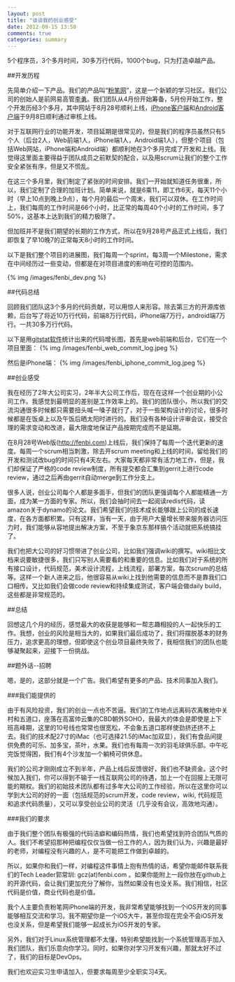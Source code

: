 ```yaml
---
layout: post
title: "谈谈我的创业感受"
date: 2012-09-15 13:50
comments: true
categories: summary
---
```


5个程序员，3个多月时间，30多万行代码，1000个bug，只为打造卓越产品。

##开发历程

先简单介绍一下产品。我们的产品叫“[粉笔网](http://fenbi.com)”，这是一个新颖的学习社区。我们公司的创始人是前网易高管[李勇](http://baike.baidu.com/view/2264197.htm)。我们团队从4月份开始筹备，5月份开始工作，整个开发历经3个多月，其中网站于8月28号顺利上线，[iPhone客户端](http://itunes.apple.com/cn/app/fen-bi-wang/id551540593)和[Android客户端](http://cdn.fen.bi/sc/app/fenbi.apk)于9月8日顺利通过审核上线。

对于互联网行业的功能开发，项目延期是很常见的，但是我们的程序员虽然只有5个人（后台2人，Web前端1人，iPhone端1人，Android端1人），但整个项目（包括Web网站，iPhone端和Android端）都顺利地在3个多月完成了开发和上线。我觉得这里面主要得益于团队成员之前默契的配合，以及用scrum让我们的整个工作安全紧张有序，但是又不慌乱。

在这三个多月里，我们制定了紧张的时间安排。我们一开始就知道任务很重，所以，我们定制了合理的加班计划。简单来说，就是6乘11，即工作6天，每天11个小时（早上10点到晚上9点），每个月的最后一个周末，我们可以双休。在工作时间上，我们每周的工作时间是66个小时，比正常的每周40个小时的工作时间，多了50%，这基本上达到我们的精力极限了。

但加班并不是我们期望的长期的工作方式，所以在9月28号产品正式上线后，我们即恢复了早10晚7的正常每天8小时的工作时间。

以下是我们整个项目的进展图，我们每周一个sprint，每3周一个Milestone，需求在中间经历过一些变动，但都是在对项目进度的影响在可控的范围内。

{% img /images/fenbi_dev.png %}

##代码总结

回顾我们团队这3个多月的代码贡献，可以用惊人来形容。除去第三方的开源库依赖，后台写了将近10万行代码，前端8万行代码，iPhone端7万行，android端7万行。一共30多万行代码。

以下是用[gitstat软件](http://gitstats.sourceforge.net/)统计出来的代码增长图，首先是web前端和后台，它们在一个项目里面：
{% img /images/fenbi_web_commit_log.jpeg %}

然后是iPhone端：
{% img /images/fenbi_iphone_commit_log.jpeg %}

##创业感受

我在经历了2年大公司实习，2年半大公司工作后，现在在这样一个创业期的小公司工作。我感觉到最明显的差别是工作效率上的。我们的团队很小，所以我们的交流沟通很多时候都只需要扭头喊一嗓子就行了，对于一些架构设计的讨论，很多时候都是在饭桌上以及午饭后晒太阳时进行的。我们没有各种设计评审会议，接受合理的需求变动和改进，最大限度地保证产品按期完成而不是延期。

在8月28号Web版(<http://fenbi.com>)上线后，我们保持了每周一个迭代更新的速度。每周一个scrum相当刺激，除去开scrum meeting和上线的时间，留给我们的开发和测试改bug的时间只有4天左右。大家每天都非常有活力地工作，但是，我们却保证了严格的code review制度，所有提交都会汇集到gerrit上进行code review，通过之后再由gerrit自动merge到工作分支上。

很多人说，创业公司每个人都是多面手，但我们的团队更强调每个人都能精通一方面，成为某一方面的专家。所以，我们会抽时间去一起阅读redis代码，读amazon关于dynamo的论文。我们希望我们的技术成长能够跟上公司的成长速度，在各方面都积累。只有这样，当有一天，由于用户大量增长带来服务器访问压力时，我们能够从容地提出解决方案，不至于象京东那样搞个活动就把系统搞挂了。

我们也把大公司的好习惯带进了创业公司，比如我们强调wiki的撰写。wiki相比文档来说要敏捷很多，我们只写别人需要看的和重要的信息。比如我们对于系统的所有接口设计，代码规范，美术设计流程，上线流程，部署方案，每次scrum的总结等。这样一个新人进来之后，他很容易从wiki上找到他需要的信息而不是靠我们口口相传。又比如我们会做code review和持续集成测试，客户端会做daily build，这些都是非常规范的。

##总结

回想这几个月的经历，感觉最大的收获是能够和一帮志趣相投的人一起快乐的工作。我想，创业的风险是相当大的，如果我们最后成功了，我们将摆脱基本的财务压力，追求更高的理想，但即使这个创业项目最终失败了，我相信我们的团队也能够凝聚起来，迎接下一份挑战。

##题外话--招聘

嗯，是的，这部分就是一个广告。我们希望有更多的产品、技术同事加入我们。

###我们能提供的

由于有风险投资，我们的创业一点也不苦逼。我们的工作地点远离码农离散地中关村和五道口，座落在高富帅云集的CBD朝外SOHO，我最大的体会是即使是上下班高峰期，这里的10号线也常常也很宽松，不会象五道口那样使劲挤还挤不上去。我们的技术配27寸的iMac（也可选择21.5的iMac加双显），我们有食品间提供免费的可乐、加多宝，茶叶，水果。我们也有每周一次的羽毛球俱乐部。中午吃完饭觉得困，我们有4个沙发加一个躺椅可供休息。

我们的公司才刚刚成立不到半年，产品上线后反馈很好，我们也不缺资金。这个时候加入我们，你可以得到不输于一线互联网公司的待遇，加上一个在回报上无限可能的期权。我们的初始技术团队都有过多年大公司的工作经验，所以在这里你可以学到大公司的好的一面（包括规范的scrum开发，code review，wiki, 代码规范和追求代码质量），又可以享受创业公司的灵活（几乎没有会议，高效地沟通）。

###我们的要求

由于我们整个团队有极强的代码洁癖和编码热情，我们也希望找到符合团队气质的人。我们不希望招那种把编程仅仅当做一份工作的人，因为我们认为，兴趣是最好的老师，对编程没有兴趣的人，是不可能把工作做到卓越的。

所以，如果你和我们一样，对编程这件事情上抱有热情的话，希望你能邮件联系我们的Tech Leader郭常圳: gcz(at)fenbi.com 。如果你能附上一段你放在github上的开源代码，会让我们更加充分了解你，当然如果没有也没关系。我们相信，社区代码是价值，商业代码也是价值。

我个人主要负责粉笔网iPhone端的开发，我非常希望能够找到一个iOS开发的同事能够相互交流和学习。我不期望你是一个iOS大牛，甚至你现在完全不会iOS开发也没关系，但是希望我们能够一起成长为iOS开发的专家。

另外，我们对于Linux系统管理都不太懂，特别希望能找到一个系统管理高手加入我们团队，我们乐意向你学习。同时，如果你对学习开发有兴趣，那就太好不过了，我们的目标是DevOps。

我们也欢迎实习生申请加入，但要求每周至少全职实习4天。


